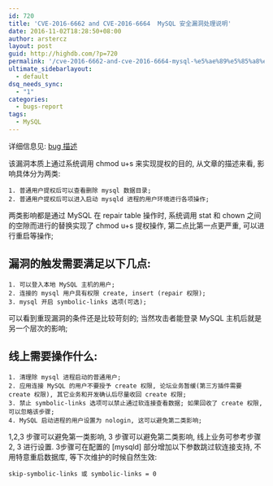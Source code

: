 ```yaml
---
id: 720
title: 'CVE-2016-6662 and CVE-2016-6664  MySQL 安全漏洞处理说明'
date: 2016-11-02T18:28:50+08:00
author: arstercz
layout: post
guid: http://highdb.com/?p=720
permalink: '/cve-2016-6662-and-cve-2016-6664-mysql-%e5%ae%89%e5%85%a8%e6%bc%8f%e6%b4%9e%e5%a4%84%e7%90%86%e8%af%b4%e6%98%8e/'
ultimate_sidebarlayout:
  - default
dsq_needs_sync:
  - "1"
categories:
  - bugs-report
tags:
  - MySQL
---
```

详细信息见:
[bug 描述](https://www.seebug.org/vuldb/ssvid-92510)

该漏洞本质上通过系统调用 chmod u+s 来实现提权的目的, 从文章的描述来看, 影响具体分为两类:
```
1. 普通用户提权后可以查看删除 mysql 数据目录;
2. 普通用户提权后可以进入启动 mysqld 进程的用户环境进行各项操作;
```

两类影响都是通过 MySQL 在 repair table 操作时, 系统调用 stat 和 chown 之间的空隙而进行的替换实现了 chmod u+s 提权操作, 第二点比第一点更严重, 可以进行重启等操作;

## 漏洞的触发需要满足以下几点:

```
1. 可以登入本地 MySQL 主机的用户;
2. 连接的 mysql 用户具有权限 create, insert (repair 权限);
3. mysql 开启 symbolic-links 选项(可选);
```

可以看到重现漏洞的条件还是比较苛刻的; 当然攻击者能登录 MySQL 主机后就是另一个层次的影响;

## 线上需要操作什么:

```
1. 清理除 mysql 进程启动的普通用户;
2. 应用连接 MySQL 的用户不要授予 create 权限, 论坛业务暂缓(第三方插件需要 create 权限), 其它业务和开发确认后尽量收回 create 权限;
3. 禁止 symbolic-links 选项可以禁止通过软连接查看数据; 如果回收了 create 权限, 可以忽略该步骤;
4. MySQL 启动进程的用户设置为 nologin, 这可以避免第二类影响;
```
 
1,2,3 步骤可以避免第一类影响, 3 步骤可以避免第二类影响, 线上业务可参考步骤 2, 3 进行设置. 3步骤可在配置的 [mysqld] 部分增加以下参数跳过软连接支持, 不用特意重启数据库, 等下次维护的时候自然生效:
```
skip-symbolic-links 或 symbolic-links = 0
```